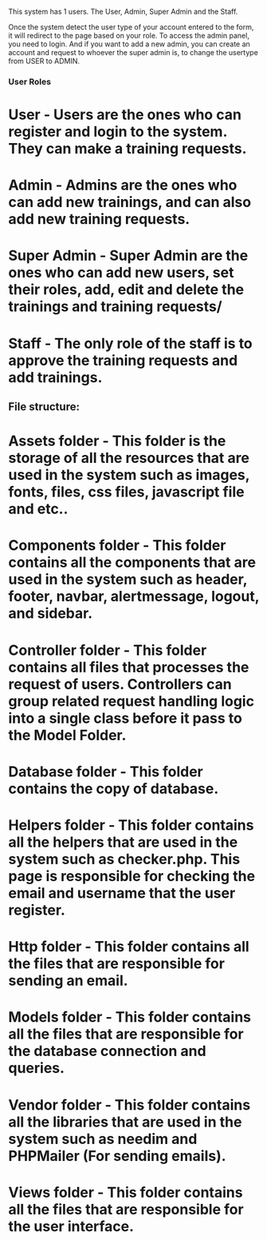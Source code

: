 This system has 1 users.
The User, Admin, Super Admin and the Staff.

Once the system detect the user type of your account entered to the form, it will redirect to the page based on your role.
To access the admin panel, you need to login. And if you want to add a new admin, you can create an account and request to whoever the super admin is, to change the usertype from USER to ADMIN.

### User Roles
# User - Users are the ones who can register and login to the system. They can make a training requests.

# Admin - Admins are the ones who can add new trainings, and can also add new training requests.

# Super Admin - Super Admin are the ones who can add new users, set their roles, add, edit and delete the trainings and training requests/

# Staff - The only role of the staff is to approve the training requests and add trainings. 

## File structure:

# Assets folder - This folder is the storage of all the resources that are used in the system such as images, fonts, files, css files, javascript file and etc..

# Components folder - This folder contains all the components that are used in the system such as header, footer, navbar, alertmessage, logout, and sidebar.

# Controller folder - This folder contains all files that processes the request of users. Controllers can group related request handling logic into a single class before it pass to the Model Folder.

# Database folder - This folder contains the copy of database.

# Helpers folder - This folder contains all the helpers that are used in the system such as checker.php. This page is responsible for checking the email and username that the user register.

# Http folder - This folder contains all the files that are responsible for sending an email.

# Models folder - This folder contains all the files that are responsible for the database connection and queries.

# Vendor folder - This folder contains all the libraries that are used in the system such as needim and PHPMailer (For sending emails).

# Views folder - This folder contains all the files that are responsible for the user interface.
